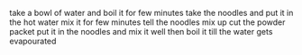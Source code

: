 take a  bowl of water and boil it for few minutes 
take the noodles and put it in the hot water 
mix it for few minutes tell the noodles mix up 
cut the powder packet put it in the noodles and mix it well 
then boil it till the water gets evapourated 